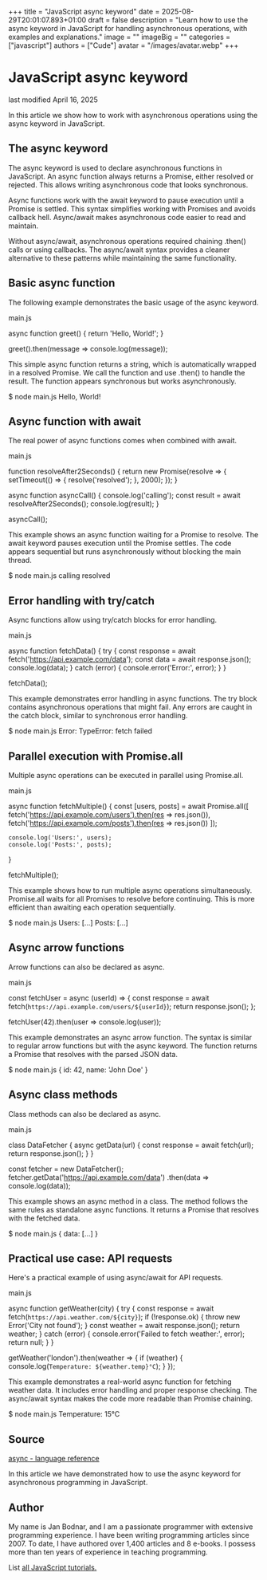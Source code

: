 +++
title = "JavaScript async keyword"
date = 2025-08-29T20:01:07.893+01:00
draft = false
description = "Learn how to use the async keyword in JavaScript for handling asynchronous operations, with examples and explanations."
image = ""
imageBig = ""
categories = ["javascript"]
authors = ["Cude"]
avatar = "/images/avatar.webp"
+++

# JavaScript async keyword

last modified April 16, 2025

In this article we show how to work with asynchronous operations using the
async keyword in JavaScript.

## The async keyword

The async keyword is used to declare asynchronous functions in
JavaScript. An async function always returns a Promise, either resolved or
rejected. This allows writing asynchronous code that looks synchronous.

Async functions work with the await keyword to pause execution until
a Promise is settled. This syntax simplifies working with Promises and avoids
callback hell. Async/await makes asynchronous code easier to read and maintain.

Without async/await, asynchronous operations required chaining .then() calls or
using callbacks. The async/await syntax provides a cleaner alternative to these
patterns while maintaining the same functionality.

## Basic async function

The following example demonstrates the basic usage of the async
keyword.

main.js
  

async function greet() {
    return 'Hello, World!';
}

greet().then(message =&gt; console.log(message));

This simple async function returns a string, which is automatically wrapped in
a resolved Promise. We call the function and use .then() to handle the result.
The function appears synchronous but works asynchronously.

$ node main.js
Hello, World!

## Async function with await

The real power of async functions comes when combined with await.

main.js
  

function resolveAfter2Seconds() {
    return new Promise(resolve =&gt; {
        setTimeout(() =&gt; {
            resolve('resolved');
        }, 2000);
    });
}

async function asyncCall() {
    console.log('calling');
    const result = await resolveAfter2Seconds();
    console.log(result);
}

asyncCall();

This example shows an async function waiting for a Promise to resolve. The
await keyword pauses execution until the Promise settles. The code
appears sequential but runs asynchronously without blocking the main thread.

$ node main.js
calling
resolved

## Error handling with try/catch

Async functions allow using try/catch blocks for error handling.

main.js
  

async function fetchData() {
    try {
        const response = await fetch('https://api.example.com/data');
        const data = await response.json();
        console.log(data);
    } catch (error) {
        console.error('Error:', error);
    }
}

fetchData();

This example demonstrates error handling in async functions. The try block
contains asynchronous operations that might fail. Any errors are caught in the
catch block, similar to synchronous error handling.

$ node main.js
Error: TypeError: fetch failed

## Parallel execution with Promise.all

Multiple async operations can be executed in parallel using Promise.all.

main.js
  

async function fetchMultiple() {
    const [users, posts] = await Promise.all([
        fetch('https://api.example.com/users').then(res =&gt; res.json()),
        fetch('https://api.example.com/posts').then(res =&gt; res.json())
    ]);
    
    console.log('Users:', users);
    console.log('Posts:', posts);
}

fetchMultiple();

This example shows how to run multiple async operations simultaneously.
Promise.all waits for all Promises to resolve before continuing. This is more
efficient than awaiting each operation sequentially.

$ node main.js
Users: [...]
Posts: [...]

## Async arrow functions

Arrow functions can also be declared as async.

main.js
  

const fetchUser = async (userId) =&gt; {
    const response = await fetch(`https://api.example.com/users/${userId}`);
    return response.json();
};

fetchUser(42).then(user =&gt; console.log(user));

This example demonstrates an async arrow function. The syntax is similar to
regular arrow functions but with the async keyword. The function returns a
Promise that resolves with the parsed JSON data.

$ node main.js
{ id: 42, name: 'John Doe' }

## Async class methods

Class methods can also be declared as async.

main.js
  

class DataFetcher {
    async getData(url) {
        const response = await fetch(url);
        return response.json();
    }
}

const fetcher = new DataFetcher();
fetcher.getData('https://api.example.com/data')
    .then(data =&gt; console.log(data));

This example shows an async method in a class. The method follows the same rules
as standalone async functions. It returns a Promise that resolves with the
fetched data.

$ node main.js
{ data: [...] }

## Practical use case: API requests

Here's a practical example of using async/await for API requests.

main.js
  

async function getWeather(city) {
    try {
        const response = await fetch(`https://api.weather.com/${city}`);
        if (!response.ok) {
            throw new Error('City not found');
        }
        const weather = await response.json();
        return weather;
    } catch (error) {
        console.error('Failed to fetch weather:', error);
        return null;
    }
}

getWeather('london').then(weather =&gt; {
    if (weather) {
        console.log(`Temperature: ${weather.temp}°C`);
    }
});

This example demonstrates a real-world async function for fetching weather data.
It includes error handling and proper response checking. The async/await syntax
makes the code more readable than Promise chaining.

$ node main.js
Temperature: 15°C

## Source

[async - language reference](https://developer.mozilla.org/en-US/docs/Web/JavaScript/Reference/Statements/async_function)

In this article we have demonstrated how to use the async keyword for
asynchronous programming in JavaScript.

## Author

My name is Jan Bodnar, and I am a passionate programmer with extensive
programming experience. I have been writing programming articles since 2007.
To date, I have authored over 1,400 articles and 8 e-books. I possess more
than ten years of experience in teaching programming.

List [all JavaScript tutorials.](/all/#js)